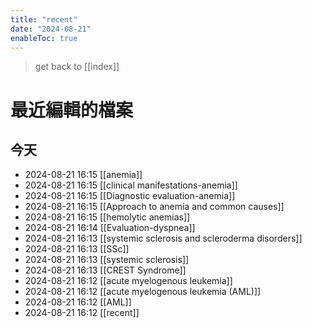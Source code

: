 ```yaml
---
title: "recent"
date: "2024-08-21"
enableToc: true
---
```


> get back to [[index]]
# 最近編輯的檔案

## 今天

- 2024-08-21 16:15 [[anemia]]
- 2024-08-21 16:15 [[clinical manifestations-anemia]]
- 2024-08-21 16:15 [[Diagnostic evaluation-anemia]]
- 2024-08-21 16:15 [[Approach to anemia and common causes]]
- 2024-08-21 16:15 [[hemolytic anemias]]
- 2024-08-21 16:14 [[Evaluation-dyspnea]]
- 2024-08-21 16:13 [[systemic sclerosis and scleroderma disorders]]
- 2024-08-21 16:13 [[SSc]]
- 2024-08-21 16:13 [[systemic sclerosis]]
- 2024-08-21 16:13 [[CREST Syndrome]]
- 2024-08-21 16:12 [[acute myelogenous leukemia]]
- 2024-08-21 16:12 [[acute myelogenous leukemia (AML)]]
- 2024-08-21 16:12 [[AML]]
- 2024-08-21 16:12 [[recent]]

